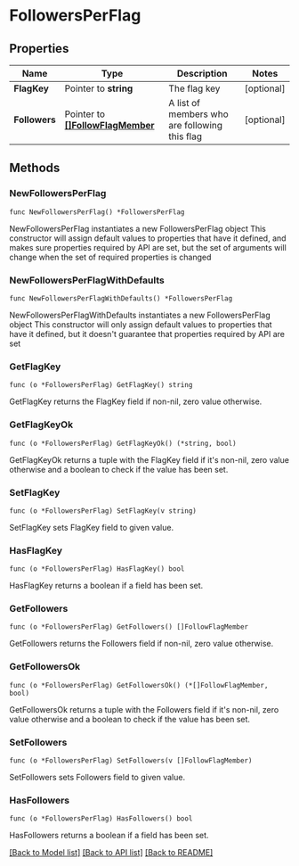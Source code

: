 # FollowersPerFlag

## Properties

Name | Type | Description | Notes
------------ | ------------- | ------------- | -------------
**FlagKey** | Pointer to **string** | The flag key | [optional] 
**Followers** | Pointer to [**[]FollowFlagMember**](FollowFlagMember.md) | A list of members who are following this flag | [optional] 

## Methods

### NewFollowersPerFlag

`func NewFollowersPerFlag() *FollowersPerFlag`

NewFollowersPerFlag instantiates a new FollowersPerFlag object
This constructor will assign default values to properties that have it defined,
and makes sure properties required by API are set, but the set of arguments
will change when the set of required properties is changed

### NewFollowersPerFlagWithDefaults

`func NewFollowersPerFlagWithDefaults() *FollowersPerFlag`

NewFollowersPerFlagWithDefaults instantiates a new FollowersPerFlag object
This constructor will only assign default values to properties that have it defined,
but it doesn't guarantee that properties required by API are set

### GetFlagKey

`func (o *FollowersPerFlag) GetFlagKey() string`

GetFlagKey returns the FlagKey field if non-nil, zero value otherwise.

### GetFlagKeyOk

`func (o *FollowersPerFlag) GetFlagKeyOk() (*string, bool)`

GetFlagKeyOk returns a tuple with the FlagKey field if it's non-nil, zero value otherwise
and a boolean to check if the value has been set.

### SetFlagKey

`func (o *FollowersPerFlag) SetFlagKey(v string)`

SetFlagKey sets FlagKey field to given value.

### HasFlagKey

`func (o *FollowersPerFlag) HasFlagKey() bool`

HasFlagKey returns a boolean if a field has been set.

### GetFollowers

`func (o *FollowersPerFlag) GetFollowers() []FollowFlagMember`

GetFollowers returns the Followers field if non-nil, zero value otherwise.

### GetFollowersOk

`func (o *FollowersPerFlag) GetFollowersOk() (*[]FollowFlagMember, bool)`

GetFollowersOk returns a tuple with the Followers field if it's non-nil, zero value otherwise
and a boolean to check if the value has been set.

### SetFollowers

`func (o *FollowersPerFlag) SetFollowers(v []FollowFlagMember)`

SetFollowers sets Followers field to given value.

### HasFollowers

`func (o *FollowersPerFlag) HasFollowers() bool`

HasFollowers returns a boolean if a field has been set.


[[Back to Model list]](../README.md#documentation-for-models) [[Back to API list]](../README.md#documentation-for-api-endpoints) [[Back to README]](../README.md)


